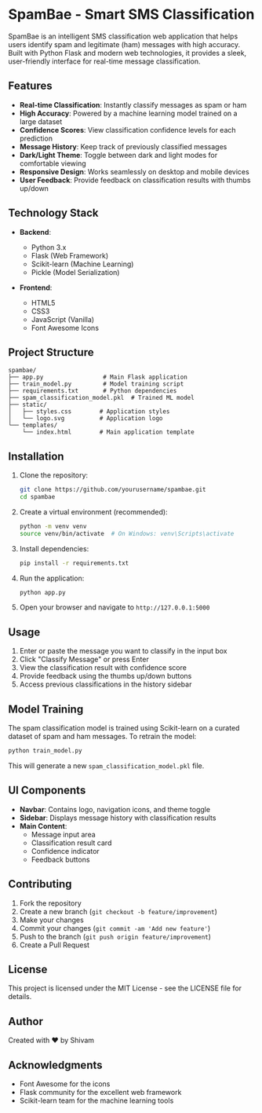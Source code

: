 # SpamBae - Smart SMS Classification

SpamBae is an intelligent SMS classification web application that helps users identify spam and legitimate (ham) messages with high accuracy. Built with Python Flask and modern web technologies, it provides a sleek, user-friendly interface for real-time message classification.

## Features

- **Real-time Classification**: Instantly classify messages as spam or ham
- **High Accuracy**: Powered by a machine learning model trained on a large dataset
- **Confidence Scores**: View classification confidence levels for each prediction
- **Message History**: Keep track of previously classified messages
- **Dark/Light Theme**: Toggle between dark and light modes for comfortable viewing
- **Responsive Design**: Works seamlessly on desktop and mobile devices
- **User Feedback**: Provide feedback on classification results with thumbs up/down

## Technology Stack

- **Backend**:
  - Python 3.x
  - Flask (Web Framework)
  - Scikit-learn (Machine Learning)
  - Pickle (Model Serialization)

- **Frontend**:
  - HTML5
  - CSS3
  - JavaScript (Vanilla)
  - Font Awesome Icons

## Project Structure

```
spambae/
├── app.py                 # Main Flask application
├── train_model.py         # Model training script
├── requirements.txt       # Python dependencies
├── spam_classification_model.pkl  # Trained ML model
├── static/
│   ├── styles.css        # Application styles
│   └── logo.svg          # Application logo
└── templates/
    └── index.html        # Main application template
```

## Installation

1. Clone the repository:
   ```bash
   git clone https://github.com/yourusername/spambae.git
   cd spambae
   ```

2. Create a virtual environment (recommended):
   ```bash
   python -m venv venv
   source venv/bin/activate  # On Windows: venv\Scripts\activate
   ```

3. Install dependencies:
   ```bash
   pip install -r requirements.txt
   ```

4. Run the application:
   ```bash
   python app.py
   ```

5. Open your browser and navigate to `http://127.0.0.1:5000`

## Usage

1. Enter or paste the message you want to classify in the input box
2. Click "Classify Message" or press Enter
3. View the classification result with confidence score
4. Provide feedback using the thumbs up/down buttons
5. Access previous classifications in the history sidebar

## Model Training

The spam classification model is trained using Scikit-learn on a curated dataset of spam and ham messages. To retrain the model:

```bash
python train_model.py
```

This will generate a new `spam_classification_model.pkl` file.

## UI Components

- **Navbar**: Contains logo, navigation icons, and theme toggle
- **Sidebar**: Displays message history with classification results
- **Main Content**: 
  - Message input area
  - Classification result card
  - Confidence indicator
  - Feedback buttons

## Contributing

1. Fork the repository
2. Create a new branch (`git checkout -b feature/improvement`)
3. Make your changes
4. Commit your changes (`git commit -am 'Add new feature'`)
5. Push to the branch (`git push origin feature/improvement`)
6. Create a Pull Request

## License

This project is licensed under the MIT License - see the LICENSE file for details.

## Author

Created with ♥ by Shivam

## Acknowledgments

- Font Awesome for the icons
- Flask community for the excellent web framework
- Scikit-learn team for the machine learning tools
